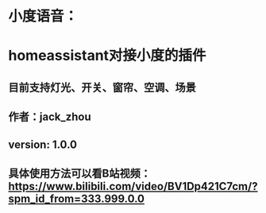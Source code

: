 # 小度语音：
# homeassistant对接小度的插件
## 目前支持灯光、开关、窗帘、空调、场景
## 作者：jack_zhou
## version: 1.0.0
## 具体使用方法可以看B站视频：https://www.bilibili.com/video/BV1Dp421C7cm/?spm_id_from=333.999.0.0